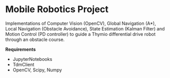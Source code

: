 # Mobile Robotics Project

Implementations of Computer Vision (OpenCV), Global Navigation (A*), Local Navigation (Obstacle Avoidance), State Estimation (Kalman Filter) and Motion Control (PD controller) to guide a Thymio differential drive robot through an obstacle course.

**Requirements**
  - JupyterNotebooks
  - TdmClient
  - OpenCV, Scipy, Numpy
